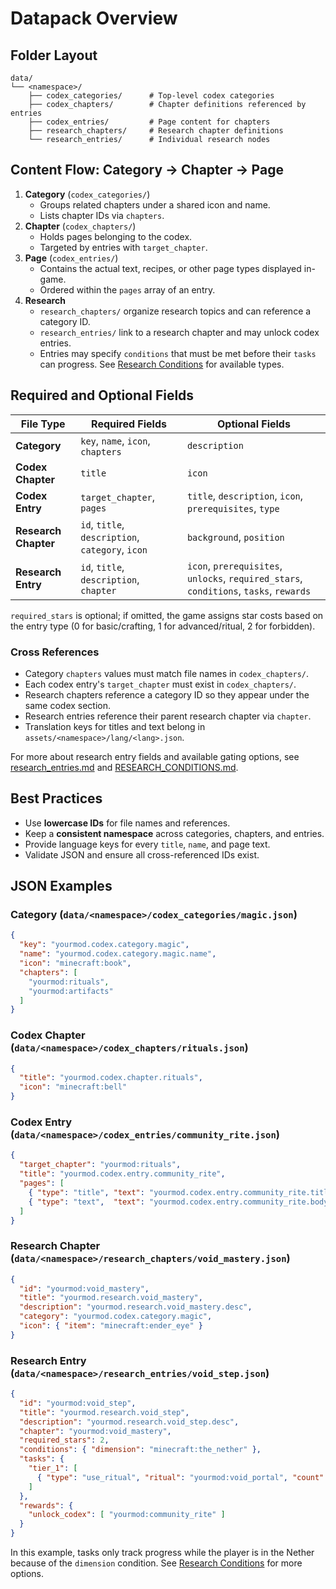 # Datapack Overview

## Folder Layout

```
data/
└── <namespace>/
    ├── codex_categories/      # Top-level codex categories
    ├── codex_chapters/        # Chapter definitions referenced by entries
    ├── codex_entries/         # Page content for chapters
    ├── research_chapters/     # Research chapter definitions
    └── research_entries/      # Individual research nodes
```

## Content Flow: Category → Chapter → Page

1. **Category** (`codex_categories/`)
   - Groups related chapters under a shared icon and name.
   - Lists chapter IDs via `chapters`.
2. **Chapter** (`codex_chapters/`)
   - Holds pages belonging to the codex.
   - Targeted by entries with `target_chapter`.
3. **Page** (`codex_entries/`)
   - Contains the actual text, recipes, or other page types displayed in-game.
   - Ordered within the `pages` array of an entry.
4. **Research**
   - `research_chapters/` organize research topics and can reference a category ID.
   - `research_entries/` link to a research chapter and may unlock codex entries.
   - Entries may specify `conditions` that must be met before their `tasks` can progress. See [Research Conditions](RESEARCH_CONDITIONS.md) for available types.

## Required and Optional Fields

| File Type | Required Fields | Optional Fields |
|-----------|-----------------|-----------------|
| **Category** | `key`, `name`, `icon`, `chapters` | `description` |
| **Codex Chapter** | `title` | `icon` |
| **Codex Entry** | `target_chapter`, `pages` | `title`, `description`, `icon`, `prerequisites`, `type` |
| **Research Chapter** | `id`, `title`, `description`, `category`, `icon` | `background`, `position` |
| **Research Entry** | `id`, `title`, `description`, `chapter` | `icon`, `prerequisites`, `unlocks`, `required_stars`, `conditions`, `tasks`, `rewards` |

`required_stars` is optional; if omitted, the game assigns star costs based on the entry type (0 for basic/crafting, 1 for advanced/ritual, 2 for forbidden).

### Cross References

- Category `chapters` values must match file names in `codex_chapters/`.
- Each codex entry's `target_chapter` must exist in `codex_chapters/`.
- Research chapters reference a category ID so they appear under the same codex section.
- Research entries reference their parent research chapter via `chapter`.
- Translation keys for titles and text belong in `assets/<namespace>/lang/<lang>.json`.

For more about research entry fields and available gating options, see [research_entries.md](research_entries.md) and [RESEARCH_CONDITIONS.md](RESEARCH_CONDITIONS.md).

## Best Practices

- Use **lowercase IDs** for file names and references.
- Keep a **consistent namespace** across categories, chapters, and entries.
- Provide language keys for every `title`, `name`, and page text.
- Validate JSON and ensure all cross-referenced IDs exist.

## JSON Examples

### Category (`data/<namespace>/codex_categories/magic.json`)
```json
{
  "key": "yourmod.codex.category.magic",
  "name": "yourmod.codex.category.magic.name",
  "icon": "minecraft:book",
  "chapters": [
    "yourmod:rituals",
    "yourmod:artifacts"
  ]
}
```

### Codex Chapter (`data/<namespace>/codex_chapters/rituals.json`)
```json
{
  "title": "yourmod.codex.chapter.rituals",
  "icon": "minecraft:bell"
}
```

### Codex Entry (`data/<namespace>/codex_entries/community_rite.json`)
```json
{
  "target_chapter": "yourmod:rituals",
  "title": "yourmod.codex.entry.community_rite",
  "pages": [
    { "type": "title", "text": "yourmod.codex.entry.community_rite.title" },
    { "type": "text",  "text": "yourmod.codex.entry.community_rite.body" }
  ]
}
```

### Research Chapter (`data/<namespace>/research_chapters/void_mastery.json`)
```json
{
  "id": "yourmod:void_mastery",
  "title": "yourmod.research.void_mastery",
  "description": "yourmod.research.void_mastery.desc",
  "category": "yourmod.codex.category.magic",
  "icon": { "item": "minecraft:ender_eye" }
}
```

### Research Entry (`data/<namespace>/research_entries/void_step.json`)
```json
{
  "id": "yourmod:void_step",
  "title": "yourmod.research.void_step",
  "description": "yourmod.research.void_step.desc",
  "chapter": "yourmod:void_mastery",
  "required_stars": 2,
  "conditions": { "dimension": "minecraft:the_nether" },
  "tasks": {
    "tier_1": [
      { "type": "use_ritual", "ritual": "yourmod:void_portal", "count": 1 }
    ]
  },
  "rewards": {
    "unlock_codex": [ "yourmod:community_rite" ]
  }
}
```

In this example, tasks only track progress while the player is in the Nether because of the `dimension` condition. See [Research Conditions](RESEARCH_CONDITIONS.md) for more options.
